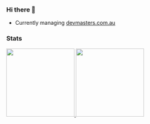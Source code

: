 ### Hi there 👋

- Currently managing <a href="https://devmasters.com.au" target="_blank">devmasters.com.au</a>

### Stats
<div align="left">
    <a href="https://github.com/ralsaifi"> 
        <img height="180em" src="https://github-readme-stats.vercel.app/api/?username=ralsaifi&count_private=true&theme=tokyonight&showicons=true" />
        <img height="180em" src="https://github-readme-stats.vercel.app/api/top-langs/?username=fnsc&layout=compact&theme=dark" />
    </a>
</div>

<!--
**ralsaifi/ralsaifi** is a ✨ _special_ ✨ repository because its `README.md` (this file) appears on your GitHub profile.

Here are some ideas to get you started:

- 🔭 I’m currently working on ...
- 🌱 I’m currently learning ...
- 👯 I’m looking to collaborate on ...
- 🤔 I’m looking for help with ...
- 💬 Ask me about ...
- 📫 How to reach me: ...
- 😄 Pronouns: ...
- ⚡ Fun fact: ...
-->
